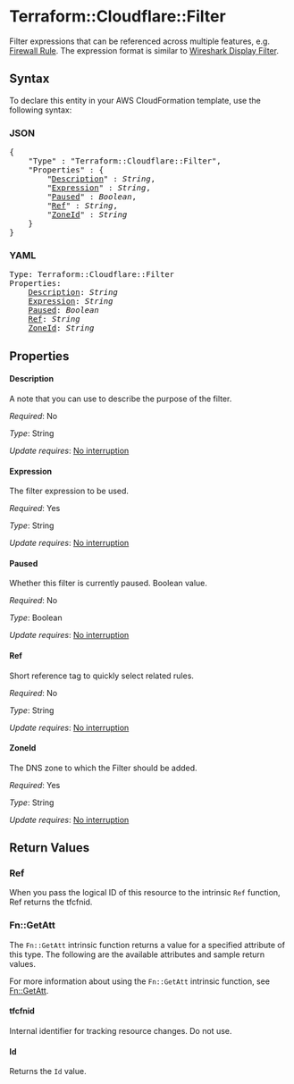 # Terraform::Cloudflare::Filter

Filter expressions that can be referenced across multiple features, e.g. [Firewall Rule](firewall_rule.html). The expression format is similar to [Wireshark Display Filter](https://www.wireshark.org/docs/man-pages/wireshark-filter.html).

## Syntax

To declare this entity in your AWS CloudFormation template, use the following syntax:

### JSON

<pre>
{
    "Type" : "Terraform::Cloudflare::Filter",
    "Properties" : {
        "<a href="#description" title="Description">Description</a>" : <i>String</i>,
        "<a href="#expression" title="Expression">Expression</a>" : <i>String</i>,
        "<a href="#paused" title="Paused">Paused</a>" : <i>Boolean</i>,
        "<a href="#ref" title="Ref">Ref</a>" : <i>String</i>,
        "<a href="#zoneid" title="ZoneId">ZoneId</a>" : <i>String</i>
    }
}
</pre>

### YAML

<pre>
Type: Terraform::Cloudflare::Filter
Properties:
    <a href="#description" title="Description">Description</a>: <i>String</i>
    <a href="#expression" title="Expression">Expression</a>: <i>String</i>
    <a href="#paused" title="Paused">Paused</a>: <i>Boolean</i>
    <a href="#ref" title="Ref">Ref</a>: <i>String</i>
    <a href="#zoneid" title="ZoneId">ZoneId</a>: <i>String</i>
</pre>

## Properties

#### Description

A note that you can use to describe the purpose of the filter.

_Required_: No

_Type_: String

_Update requires_: [No interruption](https://docs.aws.amazon.com/AWSCloudFormation/latest/UserGuide/using-cfn-updating-stacks-update-behaviors.html#update-no-interrupt)

#### Expression

The filter expression to be used.

_Required_: Yes

_Type_: String

_Update requires_: [No interruption](https://docs.aws.amazon.com/AWSCloudFormation/latest/UserGuide/using-cfn-updating-stacks-update-behaviors.html#update-no-interrupt)

#### Paused

Whether this filter is currently paused. Boolean value.

_Required_: No

_Type_: Boolean

_Update requires_: [No interruption](https://docs.aws.amazon.com/AWSCloudFormation/latest/UserGuide/using-cfn-updating-stacks-update-behaviors.html#update-no-interrupt)

#### Ref

Short reference tag to quickly select related rules.

_Required_: No

_Type_: String

_Update requires_: [No interruption](https://docs.aws.amazon.com/AWSCloudFormation/latest/UserGuide/using-cfn-updating-stacks-update-behaviors.html#update-no-interrupt)

#### ZoneId

The DNS zone to which the Filter should be added.

_Required_: Yes

_Type_: String

_Update requires_: [No interruption](https://docs.aws.amazon.com/AWSCloudFormation/latest/UserGuide/using-cfn-updating-stacks-update-behaviors.html#update-no-interrupt)

## Return Values

### Ref

When you pass the logical ID of this resource to the intrinsic `Ref` function, Ref returns the tfcfnid.

### Fn::GetAtt

The `Fn::GetAtt` intrinsic function returns a value for a specified attribute of this type. The following are the available attributes and sample return values.

For more information about using the `Fn::GetAtt` intrinsic function, see [Fn::GetAtt](https://docs.aws.amazon.com/AWSCloudFormation/latest/UserGuide/intrinsic-function-reference-getatt.html).

#### tfcfnid

Internal identifier for tracking resource changes. Do not use.

#### Id

Returns the <code>Id</code> value.

